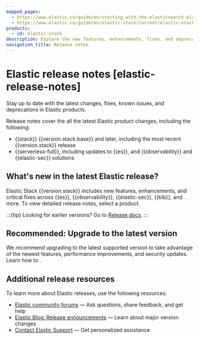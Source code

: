 ```yaml
---
mapped_pages:
  - https://www.elastic.co/guide/en/starting-with-the-elasticsearch-platform-and-its-solutions/current/new.html
  - https://www.elastic.co/guide/en/elastic-stack/current/elastic-stack-breaking-changes.html
products:
  - id: elastic-stack
description: Explore the new features, enhancements, fixes, and deprecations for Elastic Stack 9.0+ (latest 9.1.1), Elastic Cloud Serverless, and...
navigation_title: Release notes
---
```


# Elastic release notes [elastic-release-notes]

Stay up to date with the latest changes, fixes, known issues, and deprecations in Elastic products. 

Release notes cover the all the latest Elastic product changes, including the following:
* {{stack}} {{version.stack.base}} and later, including the most recent {{version.stack}} release
* {{serverless-full}}, including updates to {{es}}, and {{observability}} and {{elastic-sec}} solutions

## What's new in the latest Elastic release?

Elastic Stack {{version.stack}} includes new features, enhancements, and critical fixes across {{es}}, {{observability}}, {{elastic-sec}}, {{kib}}, and more. To view detailed release notes, select a product.

:::{tip}
Looking for earlier versions? Go to [Release docs](https://www.elastic.co/guide/en/starting-with-the-elasticsearch-platform-and-its-solutions/8.19/new.html).
:::

## Recommended: Upgrade to the latest version

We recommend upgrading to the latest supported version to take advantage of the newest features, performance improvements, and security updates. Learn how to [](/deploy-manage/upgrade.md).

## Additional release resources

To learn more about Elastic releases, use the following resources:
* [Elastic community forums](https://discuss.elastic.co/) — Ask questions, share feedback, and get help
* [Elastic Blog: Release announcements](https://www.elastic.co/blog/category/releases) — Learn about major version changes
* [Contact Elastic Support](https://www.elastic.co/support) — Get personalized assistance
